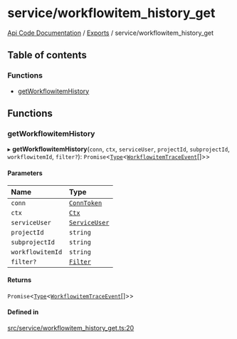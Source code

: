 # service/workflowitem\_history\_get
 
[Api Code Documentation](../README.md) / [Exports](../modules.md) / service/workflowitem\_history\_get

## Table of contents

### Functions

- [getWorkflowitemHistory](service_workflowitem_history_get.md#getworkflowitemhistory)

## Functions

### getWorkflowitemHistory

▸ **getWorkflowitemHistory**(`conn`, `ctx`, `serviceUser`, `projectId`, `subprojectId`, `workflowitemId`, `filter?`): `Promise`\<[`Type`](result.md#type)\<[`WorkflowitemTraceEvent`](../interfaces/service_domain_workflow_workflowitem_trace_event.WorkflowitemTraceEvent.md)[]\>\>

#### Parameters

| Name | Type |
| :------ | :------ |
| `conn` | [`ConnToken`](service_conn.md#conntoken) |
| `ctx` | [`Ctx`](../interfaces/lib_ctx.Ctx.md) |
| `serviceUser` | [`ServiceUser`](../interfaces/service_domain_organization_service_user.ServiceUser.md) |
| `projectId` | `string` |
| `subprojectId` | `string` |
| `workflowitemId` | `string` |
| `filter?` | [`Filter`](service_domain_workflow_historyFilter.md#filter) |

#### Returns

`Promise`\<[`Type`](result.md#type)\<[`WorkflowitemTraceEvent`](../interfaces/service_domain_workflow_workflowitem_trace_event.WorkflowitemTraceEvent.md)[]\>\>

#### Defined in

[src/service/workflowitem_history_get.ts:20](https://github.com/openkfw/TruBudget/blob/648f2bb/api/src/service/workflowitem_history_get.ts#L20)
